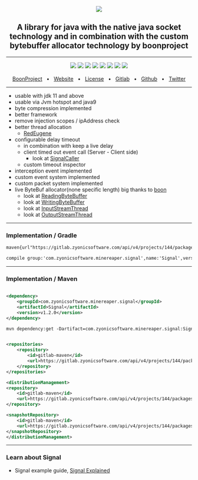 <div align="center">
<a href="https://zyonicsoftware.com"> <img src="https://i.postimg.cc/HnjVQNdQ/signal.png" /></a>
<h2>A library for java with the native java socket technology and in combination with the custom bytebuffer allocator technology by boonproject</h2>
  <hr />
  <a href="https://gitlab.zyonicsoftware.com/mint9976/Signal/-/packages"><img src="https://img.shields.io/badge/release-v1.2.0-9cf" /></a>
  <a href="https://github.com/mintUI9976/Signal"><img src="https://img.shields.io/github/languages/code-size/mintUI9976/Signal?color=orange" /></a>
  <a href="https://github.com/mintUI9976/Signal"><img src="https://img.shields.io/tokei/lines/github/mintUI9976/Signal?color=yellow" /></a>
  <a href="https://github.com/mintUI9976/Signal/blob/master/LICENSE"><img src="https://img.shields.io/github/license/mintUI9976/Signal" /></a>
  <a href="https://github.com/mintUI9976/Signal/stargazers"><img src="https://img.shields.io/github/stars/mintUI9976/Signal?color=ff69b4" /></a>
  <a href=""><img src="https://img.shields.io/github/languages/count/mintUI9976/Signal?color=blueviolet" /></a>
  <img src="https://img.shields.io/discord/743171495454441503?label=discord&color=cyan" />
  <img src="https://img.shields.io/badge/opensource-❤-9cf">
  <br />
  <br />
  <a href="https://github.com/boonproject">BoonProject</a>
  <span>&nbsp;&nbsp;•&nbsp;&nbsp;</span>
  <a href="https://zyonicsoftware.com">Website</a>
  <span>&nbsp;&nbsp;•&nbsp;&nbsp;</span>
  <a href="https://github.com/mintUI9976/Signal/blob/master/LICENSE">License</a>
  <span>&nbsp;&nbsp;•&nbsp;&nbsp;</span>
  <a href="https://gitlab.zyonicsoftware.com">Gitlab</a>
  <span>&nbsp;&nbsp;•&nbsp;&nbsp;</span>
  <a href="https://github.com/Zyonic-Software">Github</a>
  <span>&nbsp;&nbsp;•&nbsp;&nbsp;</span>
  <a href="https://twitter.com/zyonicsoftware">Twitter</a>
  <br />
  <hr />
</div>

- usable with jdk 11 and above
- usable via Jvm hotspot and java9
- byte compression implemented
- better framework
- remove injection scopes / ipAddress check
- better thread allocation
    - [RedEugene](https://github.com/mintUI9976/RedEugene)
- configurable delay timeout
    - in combination with keep a live delay
    - client timed out event call (Server - Client side)
        - look
          at [SignalCaller](https://github.com/mintUI9976/Signal/blob/master/src/main/java/com/zyonicsoftware/minereaper/signal/caller/SignalCaller.java)
    - custom timeout inspector
- interception event implemented
- custom event system implemented
- custom packet system implemented
- live ByteBuf allocator(none specific length) big thanks to [boon](https://github.com/boonproject/boon)
    - look
      at [ReadingByteBuffer](https://github.com/mintUI9976/Signal/blob/master/src/main/java/com/zyonicsoftware/minereaper/signal/buffer/ReadingByteBuffer.java)
    - look
      at [WritingByteBuffer](https://github.com/mintUI9976/Signal/blob/master/src/main/java/com/zyonicsoftware/minereaper/signal/buffer/WritingByteBuffer.java)
    - look
      at [InputStreamThread](https://github.com/mintUI9976/Signal/blob/master/src/main/java/com/zyonicsoftware/minereaper/signal/incoming/InputStreamThread.java)
    - look
      at [OutputStreamThread](https://github.com/mintUI9976/Signal/blob/master/src/main/java/com/zyonicsoftware/minereaper/signal/outgoing/OutputStreamThread.java)

<hr />

### Implementation / Gradle

````xml
maven{url"https://gitlab.zyonicsoftware.com/api/v4/projects/144/packages/maven"}   
````

````xml
compile group:'com.zyonicsoftware.minereaper.signal',name:'Signal',version:'v1.2.0'
````

<hr />

### Implementation / Maven

````xml

<dependency>
    <groupId>com.zyonicsoftware.minereaper.signal</groupId>
    <artifactId>Signal</artifactId>
    <version>v1.2.0</version>
</dependency>
````

````xml
mvn dependency:get -Dartifact=com.zyonicsoftware.minereaper.signal:Signal:v1.2.0
````

````xml

<repositories>
    <repository>
        <id>gitlab-maven</id>
        <url>https://gitlab.zyonicsoftware.com/api/v4/projects/144/packages/maven</url>
    </repository>
</repositories>

<distributionManagement>
<repository>
    <id>gitlab-maven</id>
    <url>https://gitlab.zyonicsoftware.com/api/v4/projects/144/packages/maven</url>
</repository>

<snapshotRepository>
    <id>gitlab-maven</id>
    <url>https://gitlab.zyonicsoftware.com/api/v4/projects/144/packages/maven</url>
</snapshotRepository>
</distributionManagement>
````

<hr />

### Learn about Signal

- Signal example
  guide, [Signal Explained](https://gitlab.zyonicsoftware.com/mint9976/Signal/-/tree/master/src/main/java/com/zyonicsoftware/minereaper/signal/example)



